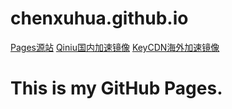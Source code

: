 # chenxuhua.github.io
<a href="http://chenxuhua.github.io/" target="_blank">Pages源站</a>
<a href="http://7xn7de.com1.z0.glb.clouddn.com/" target="_blank">Qiniu国内加速镜像</a>
<a href="http://github-1f24.kxcdn.com/" target="_blank">KeyCDN海外加速镜像</a>

# This is my GitHub Pages.
